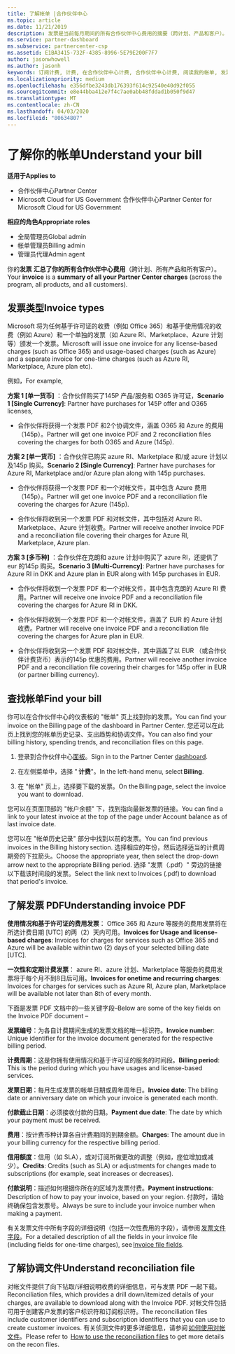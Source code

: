 ```yaml
---
title: 了解帐单 |合作伙伴中心
ms.topic: article
ms.date: 11/21/2019
description: 发票是当前每月期间的所有合作伙伴中心费用的摘要（跨计划、产品和客户）。
ms.service: partner-dashboard
ms.subservice: partnercenter-csp
ms.assetid: E1BA3415-732F-4385-8996-5E79E200F7F7
author: jasonwhowell
ms.author: jasonh
keywords: 订阅计费, 计费, 在合作伙伴中心计费, 合作伙伴中心计费, 阅读我的帐单, 发票, 合作伙伴中心发票, 云解决方案提供商发票, 我的帐单在哪里？
ms.localizationpriority: medium
ms.openlocfilehash: e356dfbe3243db176393f614c92540e40d92f055
ms.sourcegitcommit: e8e44bba412e7f4c7ae0abb48fddad1b050f9d47
ms.translationtype: MT
ms.contentlocale: zh-CN
ms.lasthandoff: 04/03/2020
ms.locfileid: "80634807"
---
```

# <a name="understand-your-bill"></a><span data-ttu-id="eb737-104">了解你的帐单</span><span class="sxs-lookup"><span data-stu-id="eb737-104">Understand your bill</span></span>

<span data-ttu-id="eb737-105">**适用于**</span><span class="sxs-lookup"><span data-stu-id="eb737-105">**Applies to**</span></span>

- <span data-ttu-id="eb737-106">合作伙伴中心</span><span class="sxs-lookup"><span data-stu-id="eb737-106">Partner Center</span></span>
- <span data-ttu-id="eb737-107">Microsoft Cloud for US Government 合作伙伴中心</span><span class="sxs-lookup"><span data-stu-id="eb737-107">Partner Center for Microsoft Cloud for US Government</span></span>

<span data-ttu-id="eb737-108">**相应的角色**</span><span class="sxs-lookup"><span data-stu-id="eb737-108">**Appropriate roles**</span></span>

- <span data-ttu-id="eb737-109">全局管理员</span><span class="sxs-lookup"><span data-stu-id="eb737-109">Global admin</span></span>
- <span data-ttu-id="eb737-110">帐单管理员</span><span class="sxs-lookup"><span data-stu-id="eb737-110">Billing admin</span></span>
- <span data-ttu-id="eb737-111">管理员代理</span><span class="sxs-lookup"><span data-stu-id="eb737-111">Admin agent</span></span>


<span data-ttu-id="eb737-112">你的**发票** **汇总了你的所有合作伙伴中心费用**（跨计划、所有产品和所有客户）。</span><span class="sxs-lookup"><span data-stu-id="eb737-112">Your **invoice** is a **summary of all your Partner Center charges** (across the program, all products, and all customers).</span></span> 

## <a name="invoice-types"></a><span data-ttu-id="eb737-113">发票类型</span><span class="sxs-lookup"><span data-stu-id="eb737-113">Invoice types</span></span>

<span data-ttu-id="eb737-114">Microsoft 将为任何基于许可证的收费（例如 Office 365）和基于使用情况的收费（例如 Azure）和一个单独的发票（如 Azure RI、Marketplace、Azure 计划等）颁发一个发票。</span><span class="sxs-lookup"><span data-stu-id="eb737-114">Microsoft will issue one invoice for any license-based charges (such as Office 365) and usage-based charges (such as Azure) and a separate invoice for one-time charges (such as Azure RI, Marketplace, Azure plan etc).</span></span> 

<span data-ttu-id="eb737-115">例如，</span><span class="sxs-lookup"><span data-stu-id="eb737-115">For example,</span></span>  

<span data-ttu-id="eb737-116">**方案 1 [单一货币]** ：合作伙伴购买了145P 产品/服务和 O365 许可证，</span><span class="sxs-lookup"><span data-stu-id="eb737-116">**Scenario 1 [Single Currency]**: Partner have purchases for 145P offer and O365 licenses,</span></span>  

- <span data-ttu-id="eb737-117">合作伙伴将获得一个发票 PDF 和2个协调文件，涵盖 O365 和 Azure 的费用（145p）。</span><span class="sxs-lookup"><span data-stu-id="eb737-117">Partner will get one invoice PDF and 2 reconciliation files covering the charges for both O365 and Azure (145p).</span></span>  

<span data-ttu-id="eb737-118">**方案 2 [单一货币]** ：合作伙伴已购买 azure RI、Marketplace 和/或 azure 计划以及145p 购买。</span><span class="sxs-lookup"><span data-stu-id="eb737-118">**Scenario 2 [Single Currency]**: Partner have purchases for Azure RI, Marketplace and/or Azure plan along with 145p purchases.</span></span> 

- <span data-ttu-id="eb737-119">合作伙伴将获得一个发票 PDF 和一个对帐文件，其中包含 Azure 费用（145p）。</span><span class="sxs-lookup"><span data-stu-id="eb737-119">Partner will get one invoice PDF and a reconciliation file covering the charges for Azure (145p).</span></span> 

- <span data-ttu-id="eb737-120">合作伙伴将收到另一个发票 PDF 和对帐文件，其中包括对 Azure RI、Marketplace、Azure 计划收费。</span><span class="sxs-lookup"><span data-stu-id="eb737-120">Partner will receive another invoice PDF and a reconciliation file covering their charges for Azure RI, Marketplace, Azure plan.</span></span> 

<span data-ttu-id="eb737-121">**方案 3 [多币种]** ：合作伙伴在克朗和 azure 计划中购买了 azure RI，还提供了 eur 的145p 购买。</span><span class="sxs-lookup"><span data-stu-id="eb737-121">**Scenario 3 [Multi-Currency]**: Partner have purchases for Azure RI in DKK and Azure plan in EUR along with 145p purchases in EUR.</span></span> 

- <span data-ttu-id="eb737-122">合作伙伴将收到一个发票 PDF 和一个对帐文件，其中包含克朗的 Azure RI 费用。</span><span class="sxs-lookup"><span data-stu-id="eb737-122">Partner will receive one invoice PDF and a reconciliation file covering the charges for Azure RI in DKK.</span></span> 

- <span data-ttu-id="eb737-123">合作伙伴将收到一个发票 PDF 和一个对帐文件，涵盖了 EUR 的 Azure 计划收费。</span><span class="sxs-lookup"><span data-stu-id="eb737-123">Partner will receive one invoice PDF and a reconciliation file covering the charges for Azure plan in EUR.</span></span> 

- <span data-ttu-id="eb737-124">合作伙伴将收到另一个发票 PDF 和对帐文件，其中涵盖了以 EUR （或合作伙伴计费货币）表示的145p 优惠的费用。</span><span class="sxs-lookup"><span data-stu-id="eb737-124">Partner will receive another invoice PDF and a reconciliation file covering their charges for 145p offer in EUR (or partner billing currency).</span></span> 

## <a name="find-your-bill"></a><span data-ttu-id="eb737-125">查找帐单</span><span class="sxs-lookup"><span data-stu-id="eb737-125">Find your bill</span></span> 

<span data-ttu-id="eb737-126">你可以在合作伙伴中心的仪表板的 "帐单" 页上找到你的发票。</span><span class="sxs-lookup"><span data-stu-id="eb737-126">You can find your invoice on the Billing page of the dashboard in Partner Center.</span></span> <span data-ttu-id="eb737-127">您还可以在此页上找到您的帐单历史记录、支出趋势和协调文件。</span><span class="sxs-lookup"><span data-stu-id="eb737-127">You can also find your billing history, spending trends, and reconciliation files on this page.</span></span> 

1. <span data-ttu-id="eb737-128">登录到合作伙伴中心[面板](https://partner.microsoft.com/dashboard/home)。</span><span class="sxs-lookup"><span data-stu-id="eb737-128">Sign in to the Partner Center [dashboard](https://partner.microsoft.com/dashboard/home).</span></span> 

2. <span data-ttu-id="eb737-129">在左侧菜单中，选择 " **计费**"。</span><span class="sxs-lookup"><span data-stu-id="eb737-129">In the left-hand menu, select **Billing**.</span></span> 

3. <span data-ttu-id="eb737-130">在 "帐单" 页上，选择要下载的发票。</span><span class="sxs-lookup"><span data-stu-id="eb737-130">On the Billing page, select the invoice you want to download.</span></span> 

<span data-ttu-id="eb737-131">您可以在页面顶部的 "帐户余额" 下，找到指向最新发票的链接。</span><span class="sxs-lookup"><span data-stu-id="eb737-131">You can find a link to your latest invoice at the top of the page under Account balance as of last invoice date.</span></span> 

<span data-ttu-id="eb737-132">您可以在 "帐单历史记录" 部分中找到以前的发票。</span><span class="sxs-lookup"><span data-stu-id="eb737-132">You can find previous invoices in the Billing history section.</span></span> <span data-ttu-id="eb737-133">选择相应的年份，然后选择适当的计费周期旁的下拉箭头。</span><span class="sxs-lookup"><span data-stu-id="eb737-133">Choose the appropriate year, then select the drop-down arrow next to the appropriate Billing period.</span></span> <span data-ttu-id="eb737-134">选择 "发票（.pdf）" 旁边的链接以下载该时间段的发票。</span><span class="sxs-lookup"><span data-stu-id="eb737-134">Select the link next to Invoices (.pdf) to download that period's invoice.</span></span> 

## <a name="understanding-invoice-pdf"></a><span data-ttu-id="eb737-135">了解发票 PDF</span><span class="sxs-lookup"><span data-stu-id="eb737-135">Understanding invoice PDF</span></span> 

<span data-ttu-id="eb737-136">**使用情况和基于许可证的费用发票**： Office 365 和 Azure 等服务的费用发票将在所选计费日期 [UTC] 的两（2）天内可用。</span><span class="sxs-lookup"><span data-stu-id="eb737-136">**Invoices for Usage and license-based charges**: Invoices for charges for services such as Office 365 and Azure will be available within two (2) days of your selected billing date [UTC].</span></span>  

<span data-ttu-id="eb737-137">**一次性和定期计费发票**： azure RI、azure 计划、Marketplace 等服务的费用发票将于每个月不到8日后可用。</span><span class="sxs-lookup"><span data-stu-id="eb737-137">**Invoices for onetime and recurring charges**: Invoices for charges for services such as Azure RI, Azure plan, Marketplace will be available not later than 8th of every month.</span></span>  

<span data-ttu-id="eb737-138">下面是发票 PDF 文档中的一些关键字段–</span><span class="sxs-lookup"><span data-stu-id="eb737-138">Below are some of the key fields on the Invoice PDF document –</span></span> 

<span data-ttu-id="eb737-139">**发票编号**：为各自计费期间生成的发票文档的唯一标识符。</span><span class="sxs-lookup"><span data-stu-id="eb737-139">**Invoice number**: Unique identifier for the invoice document generated for the respective billing period.</span></span> 

<span data-ttu-id="eb737-140">**计费周期**：这是你拥有使用情况和基于许可证的服务的时间段。</span><span class="sxs-lookup"><span data-stu-id="eb737-140">**Billing period**: This is the period during which you have usages and license-based services.</span></span> 

<span data-ttu-id="eb737-141">**发票日期**：每月生成发票的帐单日期或周年周年日。</span><span class="sxs-lookup"><span data-stu-id="eb737-141">**Invoice date**: The billing date or anniversary date on which your invoice is generated each month.</span></span> 

<span data-ttu-id="eb737-142">**付款截止日期**：必须接收付款的日期。</span><span class="sxs-lookup"><span data-stu-id="eb737-142">**Payment due date**: The date by which your payment must be received.</span></span> 

<span data-ttu-id="eb737-143">**费用**：按计费币种计算各自计费期间的到期金额。</span><span class="sxs-lookup"><span data-stu-id="eb737-143">**Charges**: The amount due in your billing currency for the respective billing period.</span></span> 

<span data-ttu-id="eb737-144">**信用额度**：信用（如 SLA），或对订阅所做更改的调整（例如，座位增加或减少）。</span><span class="sxs-lookup"><span data-stu-id="eb737-144">**Credits**: Credits (such as SLA) or adjustments for changes made to subscriptions (for example, seat increases or decreases).</span></span> 

<span data-ttu-id="eb737-145">**付款说明**：描述如何根据你所在的区域为发票付费。</span><span class="sxs-lookup"><span data-stu-id="eb737-145">**Payment instructions**: Description of how to pay your invoice, based on your region.</span></span> <span data-ttu-id="eb737-146">付款时，请始终确保包含发票号。</span><span class="sxs-lookup"><span data-stu-id="eb737-146">Always be sure to include your invoice number when making a payment.</span></span> 

<span data-ttu-id="eb737-147">有关发票文件中所有字段的详细说明（包括一次性费用的字段），请参阅 [发票文件字段](https://docs.microsoft.com/partner-center/invoice-file)。</span><span class="sxs-lookup"><span data-stu-id="eb737-147">For a detailed description of all the fields in your invoice file (including fields for one-time charges), see [Invoice file fields](https://docs.microsoft.com/partner-center/invoice-file).</span></span> 

## <a name="understand-reconciliation-file"></a><span data-ttu-id="eb737-148">了解协调文件</span><span class="sxs-lookup"><span data-stu-id="eb737-148">Understand reconciliation file</span></span> 

 <span data-ttu-id="eb737-149">对帐文件提供了向下钻取/详细说明收费的详细信息，可与发票 PDF 一起下载。</span><span class="sxs-lookup"><span data-stu-id="eb737-149">Reconciliation files, which provides a drill down/itemized details of your charges, are available to download along with the Invoice PDF.</span></span> <span data-ttu-id="eb737-150">对帐文件包括可用于创建客户发票的客户标识符和订阅标识符。</span><span class="sxs-lookup"><span data-stu-id="eb737-150">The reconciliation files include customer identifiers and subscription identifiers that you can use to create customer invoices.</span></span> <span data-ttu-id="eb737-151">有关侦测文件的更多详细信息，请参阅 [如何使用对帐文件](https://docs.microsoft.com/partner-center/use-the-reconciliation-files)。</span><span class="sxs-lookup"><span data-stu-id="eb737-151">Please refer to  [How to use the reconciliation files](https://docs.microsoft.com/partner-center/use-the-reconciliation-files) to get more details on the recon files.</span></span> 




























